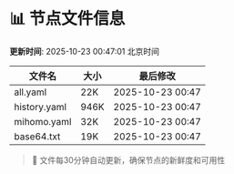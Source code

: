 # 📊 节点文件信息

**更新时间**: 2025-10-23 00:47:01 北京时间

| 文件名 | 大小 | 最后修改 |
|--------|------|----------|
| all.yaml | 22K | 2025-10-23 00:47 |
| history.yaml | 946K | 2025-10-23 00:47 |
| mihomo.yaml | 32K | 2025-10-23 00:47 |
| base64.txt | 19K | 2025-10-23 00:47 |

> 🔄 文件每30分钟自动更新，确保节点的新鲜度和可用性
